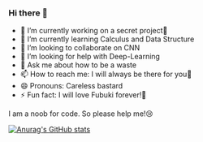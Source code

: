 ### Hi there 👋

- 🔭 I’m currently working on a secret project🤫
- 🌱 I’m currently learning Calculus and Data Structure
- 👯 I’m looking to collaborate on CNN
- 🤔 I’m looking for help with Deep-Learning
- 💬 Ask me about how to be a waste
- 📫 How to reach me: I will always be there for you🥰
- 😄 Pronouns: Careless bastard
- ⚡ Fun fact: I will love Fubuki forever!🌽

I am a noob for code. So please help me!😢

[![Anurag's GitHub stats](https://github-readme-stats.vercel.app/api?username=errant404)](https://github.com/anuraghazra/github-readme-stats)
